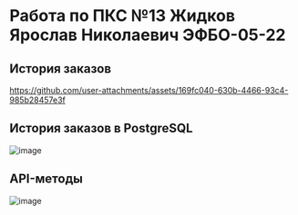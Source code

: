 # Работа по ПКС №13 Жидков Ярослав Николаевич ЭФБО-05-22
## История заказов
https://github.com/user-attachments/assets/169fc040-630b-4466-93c4-985b28457e3f
## История заказов в PostgreSQL
![image](https://github.com/user-attachments/assets/7f6023f1-f45c-44f7-a610-9266f25d4408)
## API-методы
![image](https://github.com/user-attachments/assets/aa346a03-88dd-45de-8e9d-e1ed5ca72695)
